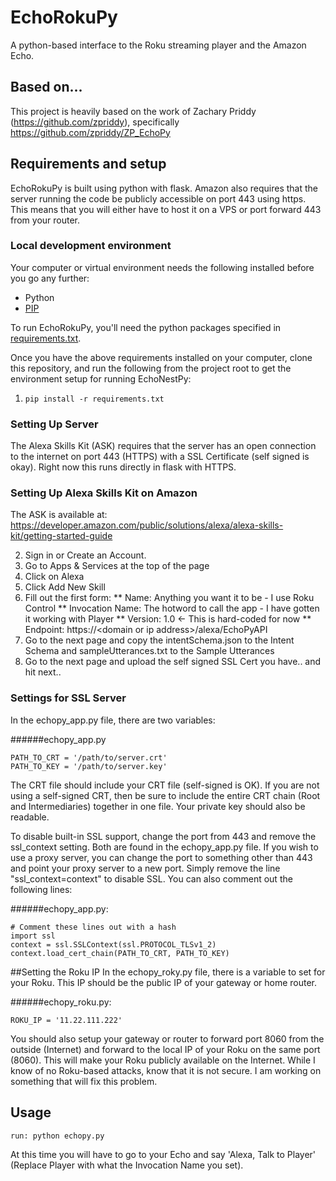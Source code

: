 
# EchoRokuPy
A python-based interface to the Roku streaming player and the Amazon Echo.

## Based on...
This project is heavily based on the work of Zachary Priddy (https://github.com/zpriddy), specifically https://github.com/zpriddy/ZP_EchoPy

## Requirements and setup
EchoRokuPy is built using python with flask. Amazon also requires that the server running the code be publicly accessible on port 443 using https. This means that you will either have to host it on a VPS or port forward 443 from your router. 

### Local development environment
Your computer or virtual environment needs the following installed before you go any further:

* Python
* [PIP](https://pip.pypa.io/en/stable/installing.html)

To run EchoRokuPy, you'll need the python packages specified in [requirements.txt](./requirements.txt).

Once you have the above requirements installed on your computer, clone this repository, and run the following from the project root to get the environment setup for running EchoNestPy:

1. `pip install -r requirements.txt`


### Setting Up Server

The Alexa Skills Kit (ASK) requires that the server has an open connection to the internet on port 443 (HTTPS) with a SSL Certificate (self signed is okay). Right now this runs directly in flask with HTTPS.

### Setting Up Alexa Skills Kit on Amazon

The ASK is available at: https://developer.amazon.com/public/solutions/alexa/alexa-skills-kit/getting-started-guide 

2. Sign in or Create an Account. 
2. Go to Apps & Services at the top of the page
2. Click on Alexa
2. Click Add New Skill
2. Fill out the first form:
** Name: Anything you want it to be - I use Roku Control
** Invocation Name: The hotword to call the app - I have gotten it working with Player
** Version: 1.0 <- This is hard-coded for now
** Endpoint: https://<domain or ip address\>/alexa/EchoPyAPI
2. Go to the next page and copy the intentSchema.json to the Intent Schema and sampleUtterances.txt to the Sample Utterances
2. Go to the next page and upload the self signed SSL Cert you have.. and hit next..

### Settings for SSL Server
In the echopy_app.py file, there are two variables:

######echopy_app.py
````
PATH_TO_CRT = '/path/to/server.crt'
PATH_TO_KEY = '/path/to/server.key'
````

The CRT file should include your CRT file (self-signed is OK). If you are not using a self-signed CRT, then be sure to include the entire CRT chain (Root and Intermediaries) together in one file. Your private key should also be readable.

To disable built-in SSL support, change the port from 443 and remove the ssl_context setting. Both are found in the echopy_app.py file. If you wish to use a proxy server, you can change the port to something other than 443 and point your proxy server to a new port. Simply remove the line "ssl_context=context" to disable SSL. You can also comment out the following lines:

######echopy_app.py:
````
# Comment these lines out with a hash
import ssl
context = ssl.SSLContext(ssl.PROTOCOL_TLSv1_2)
context.load_cert_chain(PATH_TO_CRT, PATH_TO_KEY)
````

##Setting the Roku IP
In the echopy_roky.py file, there is a variable to set for your Roku. This IP should be the public IP of your gateway or home router.

######echopy_roku.py:
````
ROKU_IP = '11.22.111.222'
````

You should also setup your gateway or router to forward port 8060 from the outside (Internet) and forward to the local IP of your Roku on the same port (8060). This will make your Roku publicly available on the Internet. While I know of no Roku-based attacks, know that it is not secure. I am working on something that will fix this problem.

## Usage
````
run: python echopy.py
````

At this time you will have to go to your Echo and say 'Alexa, Talk to Player' (Replace Player with what the Invocation Name you set).


